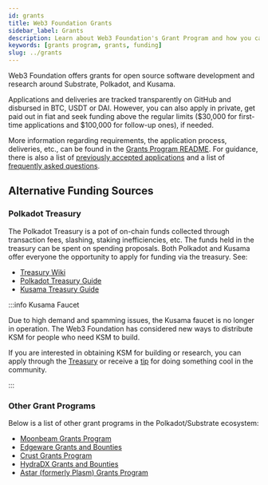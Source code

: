 ```yaml
---
id: grants
title: Web3 Foundation Grants
sidebar_label: Grants
description: Learn about Web3 Foundation's Grant Program and how you can benefit from it.
keywords: [grants program, grants, funding]
slug: ../grants
---
```


Web3 Foundation offers grants for open source software development and research around Substrate,
Polkadot, and Kusama.

Applications and deliveries are tracked transparently on GitHub and disbursed in BTC, USDT or DAI. However,
you can also apply in private, get paid out in fiat and seek funding above the regular limits ($30,000 for
first-time applications and $100,000 for follow-up ones), if needed.

More information regarding requirements, the application process, deliveries, etc., can be found in the
[Grants Program README](https://github.com/w3f/Open-Grants-Program). For guidance, there is also a list of
[previously accepted applications](https://github.com/w3f/Grants-Program/blob/master/docs/accepted_grant_applications.md)
and a list of [frequently asked questions](https://github.com/w3f/Grants-Program/blob/master/docs/faq.md).

## Alternative Funding Sources

### Polkadot Treasury

The Polkadot Treasury is a pot of on-chain funds collected through transaction fees, slashing,
staking inefficiencies, etc. The funds held in the treasury can be spent on spending proposals. Both
Polkadot and Kusama offer everyone the opportunity to apply for funding via the treasury. See:

- [Treasury Wiki](../learn/learn-treasury.md)
- [Polkadot Treasury Guide](https://docs.google.com/document/d/1IZykdp2cyQavcRyZd_dgNj5DcgxgZR6kAqGdcNARu1w)
- [Kusama Treasury Guide](https://docs.google.com/document/d/1p3UQUjph5t8TVaWnTkfrI5mE-BABnM9Xvtuhdlhl6JE)

:::info Kusama Faucet

Due to high demand and spamming issues, the Kusama faucet is no longer in operation. The Web3 Foundation has considered new ways to distribute KSM for people who need KSM to build.

If you are interested in obtaining KSM for building or research, you can apply through the
[Treasury](../learn/learn-treasury.md#creating-a-treasury-proposal) or receive a
[tip](../learn/learn-treasury.md#tipping) for doing something cool in the community. 

:::

### Other Grant Programs

Below is a list of other grant programs in the Polkadot/Substrate ecosystem:

- [Moonbeam Grants Program](https://moonbeam.network/community/grants/)
- [Edgeware Grants and Bounties](https://github.com/edgeware-builders/construction-projects)
- [Crust Grants Program](https://github.com/crustio/Crust-Grants-Program)
- [HydraDX Grants and Bounties](https://docs.hydradx.io/new_deal)
- [Astar (formerly Plasm) Grants Program](https://docs.astar.network/ecosystem/builders-program)
